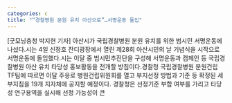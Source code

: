 ```yaml
---
categories: c
title: "“경찰병원 분원 유치 아산으로”…서명운동 돌입"
---
```

[굿모닝충청 박지현 기자] 아산시가 국립경찰병원 분원 유치를 위한 범시민 서명운동에 나섰다.시는 4일 신정호 잔디광장에서 열린 제28회 아산시민의 날 기념식을 시작으로 서명운동에 돌입했다.시는 이달 중 범시민추진단을 구성해 서명운동과 캠페인 등 국립경찰병원 아산 유치 타당성 홍보활동을 전개할 방침이다.경찰청 국립경찰병원 분원건립 TF팀에 따르면 이달 주응로 병원건립위원회를 열고 부지선정 방법과 기준 등 확정된 세부지침을 19개 지자체에 공지할 예정이다. 경찰청은 선정기준 부합 여부를 가리고 타당성 연구용역을 실시해 선정 가능성이 큰